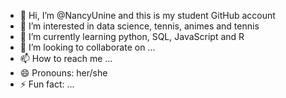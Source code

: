 - 👋 Hi, I’m @NancyUnine and this is my student GitHub account
- 👀 I’m interested in data science, tennis, animes and tennis
- 🌱 I’m currently learning python, SQL, JavaScript and R
- 💞️ I’m looking to collaborate on ...
- 📫 How to reach me ...
- 😄 Pronouns: her/she
- ⚡ Fun fact: ...

<!---
NancyUnine/NancyUnine is a ✨ special ✨ repository because its `README.md` (this file) appears on your GitHub profile.
You can click the Preview link to take a look at your changes.
--->
